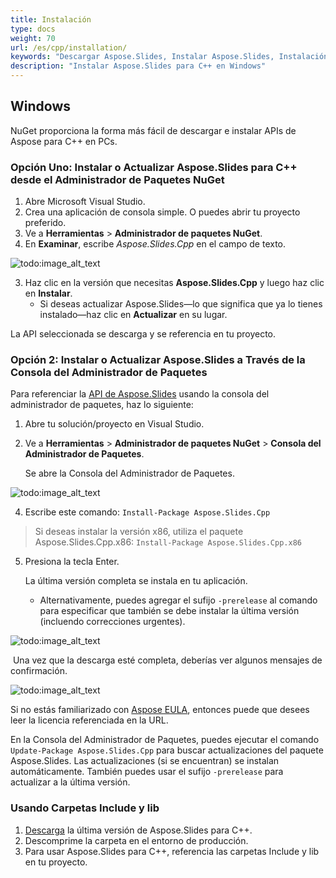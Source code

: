 ```yaml
---
title: Instalación
type: docs
weight: 70
url: /es/cpp/installation/
keywords: "Descargar Aspose.Slides, Instalar Aspose.Slides, Instalación de Aspose.Slides, Windows, C++"
description: "Instalar Aspose.Slides para C++ en Windows"
---
```


## **Windows**
NuGet proporciona la forma más fácil de descargar e instalar APIs de Aspose para C++ en PCs.

### **Opción Uno: Instalar o Actualizar Aspose.Slides para C++ desde el Administrador de Paquetes NuGet**

1. Abre Microsoft Visual Studio.
2. Crea una aplicación de consola simple. O puedes abrir tu proyecto preferido.
3. Ve a **Herramientas** > **Administrador de paquetes NuGet**.
4. En **Examinar**, escribe *Aspose.Slides.Cpp* en el campo de texto.

![todo:image_alt_text](installation_1.png)

3. Haz clic en la versión que necesitas **Aspose.Slides.Cpp** y luego haz clic en **Instalar**.
   * Si deseas actualizar Aspose.Slides—lo que significa que ya lo tienes instalado—haz clic en **Actualizar** en su lugar.

La API seleccionada se descarga y se referencia en tu proyecto.

### **Opción 2: Instalar o Actualizar Aspose.Slides a Través de la Consola del Administrador de Paquetes**

Para referenciar la [API de Aspose.Slides](https://www.nuget.org/packages/Aspose.Slides.Cpp/) usando la consola del administrador de paquetes, haz lo siguiente:

1. Abre tu solución/proyecto en Visual Studio.

1. Ve a **Herramientas** > **Administrador de paquetes NuGet** > **Consola del Administrador de Paquetes**.

   Se abre la Consola del Administrador de Paquetes.

![todo:image_alt_text](installation_2.png)

4. Escribe este comando: `Install-Package Aspose.Slides.Cpp` 
> Si deseas instalar la versión x86, utiliza el paquete Aspose.Slides.Cpp.x86: `Install-Package Aspose.Slides.Cpp.x86`

5. Presiona la tecla Enter.

   La última versión completa se instala en tu aplicación.

   * Alternativamente, puedes agregar el sufijo `-prerelease` al comando para especificar que también se debe instalar la última versión (incluendo correcciones urgentes).

![todo:image_alt_text](installation_3.png)

​	Una vez que la descarga esté completa, deberías ver algunos mensajes de confirmación.

![todo:image_alt_text](installation_4.png)

Si no estás familiarizado con [Aspose EULA](https://about.aspose.com/legal/eula), entonces puede que desees leer la licencia referenciada en la URL.

En la Consola del Administrador de Paquetes, puedes ejecutar el comando `Update-Package Aspose.Slides.Cpp` para buscar actualizaciones del paquete Aspose.Slides. Las actualizaciones (si se encuentran) se instalan automáticamente. También puedes usar el sufijo `-prerelease` para actualizar a la última versión.

### Usando Carpetas Include y lib
1. [Descarga](https://downloads.aspose.com/slides/cpp) la última versión de Aspose.Slides para C++.
1. Descomprime la carpeta en el entorno de producción.
1. Para usar Aspose.Slides para C++, referencia las carpetas Include y lib en tu proyecto.